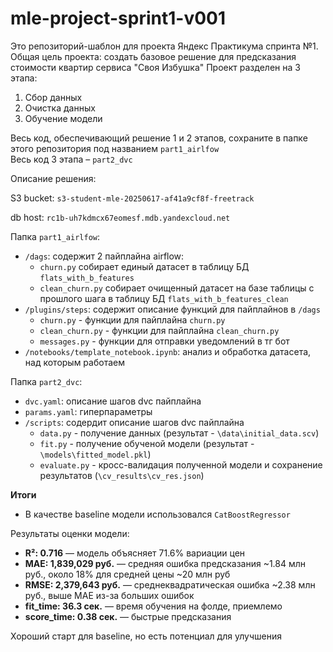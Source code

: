 # mle-project-sprint1-v001
Это репозиторий-шаблон для проекта Яндекс Практикума спринта №1.
Общая цель проекта: создать базовое решение для предсказания стоимости квартир сервиса "Своя Избушка"
Проект разделен на 3 этапа:
1. Сбор данных
2. Очистка данных
3. Обучение модели

Весь код, обеспечивающий решение 1 и 2 этапов, сохраните в папке этого репозитория под названием `part1_airlfow` <br/>
Весь код 3 этапа – `part2_dvc` <br/>

Описание решения:

S3 bucket: `s3-student-mle-20250617-af41a9cf8f-freetrack`

db host: `rc1b-uh7kdmcx67eomesf.mdb.yandexcloud.net`

Папка `part1_airlfow`:
- `/dags`: содержит 2 пайплайна airflow:
    - `churn.py` собирает единый датасет в таблицу БД `flats_with_b_features`
    - `clean_churn.py` собирает очищенный датасет на базе таблицы с прошлого шага в таблицу БД `flats_with_b_features_clean`
- `/plugins/steps`: содержит описание функций для пайплайнов в `/dags`
    - `churn.py` - функции для пайплайна `churn.py`
    - `clean_churn.py` - функции для пайплайна `clean_churn.py`
    - `messages.py` - функции для отправки уведомлений в тг бот
- `/notebooks/template_notebook.ipynb`: анализ и обработка датасета, над которым работаем

Папка `part2_dvc`:
- `dvc.yaml`: описание шагов dvc пайплайна
- `params.yaml`: гиперпараметры
- `/scripts`: содердит описание шагов dvc пайплайна
    - `data.py` - получение данных (результат - `\data\initial_data.scv`)
    - `fit.py` - получение обученой модели (результат - `\models\fitted_model.pkl`)
    - `evaluate.py` - кросс-валидация полученной модели и сохранение результатов (`\сv_results\cv_res.json`)

**Итоги**

- В качестве baseline модели использовался `CatBoostRegressor`

Результаты оценки модели:
- **R²: 0.716** — модель объясняет 71.6% вариации цен
- **MAE: 1,839,029 руб.** — средняя ошибка предсказания ~1.84 млн руб., около 18% для средней цены ~20 млн руб
- **RMSE: 2,379,643 руб.** — среднеквадратическая ошибка ~2.38 млн руб., выше MAE из-за больших ошибок
- **fit_time: 36.3 сек.** — время обучения на фолде, приемлемо
- **score_time: 0.38 сек.** — быстрые предсказания

Хороший старт для baseline, но есть потенциал для улучшения